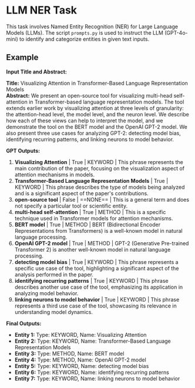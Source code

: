 # LLM NER Task

This task involves Named Entity Recognition (NER) for Large Language Models (LLMs). The script `prompts.py` is used to instruct the LLM (GPT-4o-mini) to identify and categorize entities in given text inputs.

## Example

**Input Title and Abstract:**

**Title:** Visualizing Attention in Transformer-Based Language Representation Models  
**Abstract:** We present an open-source tool for visualizing multi-head self-attention in Transformer-based language representation models. The tool extends earlier work by visualizing attention at three levels of granularity: the attention-head level, the model level, and the neuron level. We describe how each of these views can help to interpret the model, and we demonstrate the tool on the BERT model and the OpenAI GPT-2 model. We also present three use cases for analyzing GPT-2: detecting model bias, identifying recurring patterns, and linking neurons to model behavior.

**GPT Outputs:**

1. **Visualizing Attention** | True | KEYWORD | This phrase represents the main contribution of the paper, focusing on the visualization aspect of attention mechanisms in models.
2. **Transformer-Based Language Representation Models** | True | KEYWORD | This phrase describes the type of models being analyzed and is a significant aspect of the paper's contributions.
3. **open-source tool** | False | ==NONE== | This is a general term and does not specify a particular tool or scientific entity.
4. **multi-head self-attention** | True | METHOD | This is a specific technique used in Transformer models for attention mechanisms.
5. **BERT model** | True | METHOD | BERT (Bidirectional Encoder Representations from Transformers) is a well-known model in natural language processing.
6. **OpenAI GPT-2 model** | True | METHOD | GPT-2 (Generative Pre-trained Transformer 2) is another well-known model in natural language processing.
7. **detecting model bias** | True | KEYWORD | This phrase represents a specific use case of the tool, highlighting a significant aspect of the analysis performed in the paper.
8. **identifying recurring patterns** | True | KEYWORD | This phrase describes another use case of the tool, emphasizing its application in analyzing model behavior.
9. **linking neurons to model behavior** | True | KEYWORD | This phrase represents a third use case of the tool, showcasing its relevance in understanding model dynamics.

**Final Outputs:**

- **Entity 1:** Type: KEYWORD, Name: Visualizing Attention
- **Entity 2:** Type: KEYWORD, Name: Transformer-Based Language Representation Models
- **Entity 3:** Type: METHOD, Name: BERT model
- **Entity 4:** Type: METHOD, Name: OpenAI GPT-2 model
- **Entity 5:** Type: KEYWORD, Name: detecting model bias
- **Entity 6:** Type: KEYWORD, Name: identifying recurring patterns
- **Entity 7:** Type: KEYWORD, Name: linking neurons to model behavior
